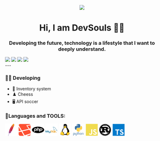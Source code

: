 <div id="header" align="center">
  <img src="https://media.giphy.com/media/du3J3cXyzhj75IOgvA/giphy.gif" width="200" />
  <h1 align="center"> Hi, I am DevSouls 🤖🤖</h1>
  <h3 alig="center">Developing the future, technology is a lifestyle that I want to deeply understand.</h3>
</div>

<div>
    <img src="https://img.shields.io/php/v/php.svg?logo=php" />
    <img src="https://img.shields.io/laravel/v/laravel.svg?logo=laravel" />
    <img src="https://img.shields.io/javascript/v/javascript.svg?logo=javascript" />
    <img src="https://img.shields.io/sql/v/sql.svg?logo=sql" />
</div>
---


### 👨‍💼 Developing

- 🪪 Inventory system
- ♟️ Cheess
- 🖥️ API soccer



<div align="left">
  <h3> 🚀Languages and TOOLS:</h3>
    <img src="https://github.com/devicons/devicon/blob/master/icons/apache/apache-original.svg" width="40" height="40">
    <img src="https://github.com/devicons/devicon/blob/master/icons/laravel/laravel-plain.svg" width="40" height="40">
    <img src="https://github.com/devicons/devicon/blob/master/icons/php/php-plain.svg" width="40" height="40">
    <img src="https://github.com/devicons/devicon/blob/master/icons/mysql/mysql-original-wordmark.svg" width="40" height="40">
    <img src="https://github.com/devicons/devicon/blob/master/icons/linux/linux-original.svg" width="40" height="40">
    <img src="https://github.com/devicons/devicon/blob/master/icons/python/python-original-wordmark.svg" width="40" height="40">
    <img src="https://github.com/devicons/devicon/blob/master/icons/javascript/javascript-plain.svg" width="40" height="40">
    <img src="https://github.com/devicons/devicon/blob/master/icons/rust/rust-plain.svg" width="40" height="40">
    <img src="https://github.com/devicons/devicon/blob/master/icons/typescript/typescript-plain.svg" width="40" height="40">
</div>
